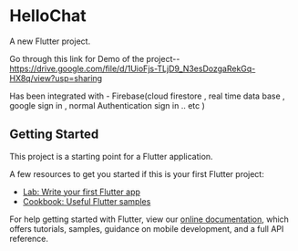# HelloChat




A new Flutter project.



Go through this link for Demo of the project--   https://drive.google.com/file/d/1UioFjs-TLjD9_N3esDozgaRekGq-HX8q/view?usp=sharing




Has been integrated with  -  Firebase(cloud firestore ,  real time data base , google sign in ,  normal Authentication sign in .. etc )





## Getting Started

This project is a starting point for a Flutter application.

A few resources to get you started if this is your first Flutter project:

- [Lab: Write your first Flutter app](https://flutter.dev/docs/get-started/codelab)
- [Cookbook: Useful Flutter samples](https://flutter.dev/docs/cookbook)

For help getting started with Flutter, view our
[online documentation](https://flutter.dev/docs), which offers tutorials,
samples, guidance on mobile development, and a full API reference.
